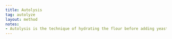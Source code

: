 ```yaml
---
title: Autolysis
tag: autolyze
layout: method
notes:
- Autolysis is the technique of hydrating the flour before adding yeast, which allows the flour to absorb the water and activates enzymes.
---
```

